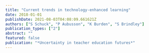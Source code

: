 ```yaml
---
title: "Current trends in technology-enhanced learning"
date: 2018-01-01
publishDate: 2021-08-03T04:08:09.661621Z
authors: ["S Schuck", "P Aubusson", "K Burden", "S Brindley"]
publication_types: ["2"]
abstract: ""
featured: false
publication: "*Uncertainty in teacher education futures*"
---
```


